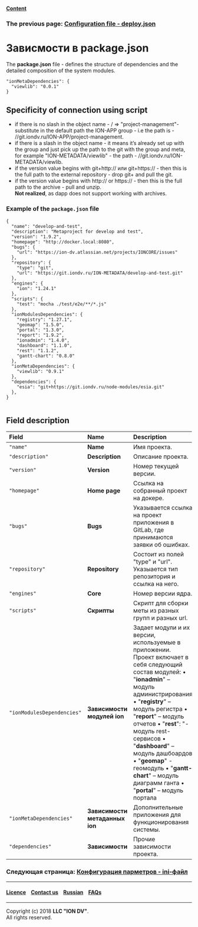 #### [Content](/docs/en/index.md)

### The previous page: [Configuration file - deploy.json](/docs/en/2_system_description/platform_configuration/deploy.md)

# Зависмости в package.json

The **package.json** file - defines the structure of dependencies and the detailed composition of the system modules.

```
"ionMetaDependencies": { 
  "viewlib": "0.0.1" 
}
```

## Specificity of connection using script

* if there is no slash in the object name - / => "project-management"- substitute in the default path the ION-APP group - i.e the path is - //git.iondv.ru/ION-APP/project-management.
* if there is a slash in the object name - it means it’s already set up with the group and just pick up the path to the git with the group and meta, for example "ION-METADATA/viewlib" - the path - //git.iondv.ru/ION-METADATA/viewlib.
* if the version value begins with git+http:// или git+https:// - then this is the full path to the external repository - drop git+ and pull the git.
* if the version value begins with http:// or https:// - then this is the full path to the archive - pull and unzip.  
**Not realized**, as dapp does not support working with archives.

### Example of the `package.json` file

```
{
  "name": "develop-and-test",
  "description": "Metaproject for develop and test",
  "version": "1.9.2",
  "homepage": "http://docker.local:8080",
  "bugs": {
    "url": "https://ion-dv.atlassian.net/projects/IONCORE/issues"
  },
  "repository": {
    "type": "git",
    "url": "https://git.iondv.ru/ION-METADATA/develop-and-test.git"
  },
  "engines": {
    "ion": "1.24.1"
  },
  "scripts": {
    "test": "mocha ./test/e2e/**/*.js"
  },
  "ionModulesDependencies": {
    "registry": "1.27.1",
    "geomap": "1.5.0",
    "portal": "1.3.0",
    "report": "1.9.2",
    "ionadmin": "1.4.0",
    "dashboard": "1.1.0",
    "rest": "1.1.2",
    "gantt-chart": "0.8.0"
  },
  "ionMetaDependencies": {
    "viewlib": "0.9.1"
  },
  "dependencies": {
    "esia": "git+https://git.iondv.ru/node-modules/esia.git"
  },
}


```
## Field description

| Field            | Name | Description                                                                                                                                                                                                                                                                                  |
|:----------------|:----------------------|:--------------------------------|
| `"name"`       | **Name**      | Имя проекта.  |
| `"description"`| **Description** | Описание проекта. |
| `"version"`    | **Version**   | Номер текущей версии. |
| `"homepage"`   | **Home page** | Ссылка на собранный проект на докере. |
|    `"bugs"`     |   **Bugs**           | Указывается ссылка на проект приложения в GitLab, где принимаются заявки об ошибках.|
| `"repository"` | **Repository**  | Состоит из полей "type" и "url". Указыается тип репозитория и ссылка на него.                                                                                                                                                                                                                   |
| `"engines"`    | **Core**     | Номер версии ядра.  |
| `"scripts"`    | **Скрипты**  | Скрипт для сборки меты из разных групп и разных url.
| `"ionModulesDependencies"`        | **Зависимости модулей ion**               | Задает модули и их версии, используемые  в приложении. Проект включает в себя следующий состав модулей: •  "**ionadmin**" – модуль администрирования •  "**registry**" – модуль регистра •  "**report**" – модуль отчетов •  "**rest**": "- модуль rest-сервисов •  "**dashboard**" – модуль дашбоардов •  "**geomap**" - геомодуль •  "**gantt-chart**" – модуль диаграмм ганта •  "**portal**" – модуль портала                                                                                                                                    |
| `"ionMetaDependencies"`       | **Зависимости метаданных ion**        | Дополнительные приложения для функционирования системы.                                                                                                                                                                                                       |                                                                                                                                                                                                                                                                                                                                                                                              
| `"dependencies"`   | **Зависимости**      |  Прочие зависимости проекта.


### Следующая страница: [Конфигурация парметров - ini-файл](/docs/en/2_system_description/platform_configuration/ini_files.md)

--------------------------------------------------------------------------  


 #### [Licence](/LICENCE.md) &ensp;  [Contact us](https://iondv.com) &ensp;  [Russian](/docs/ru/2_system_description/platform_configuration/package.md)   &ensp; [FAQs](/faqs.md) 
 
 --------------------------------------------------------------------------  

Copyright (c) 2018 **LLC "ION DV"**.  
All rights reserved. 